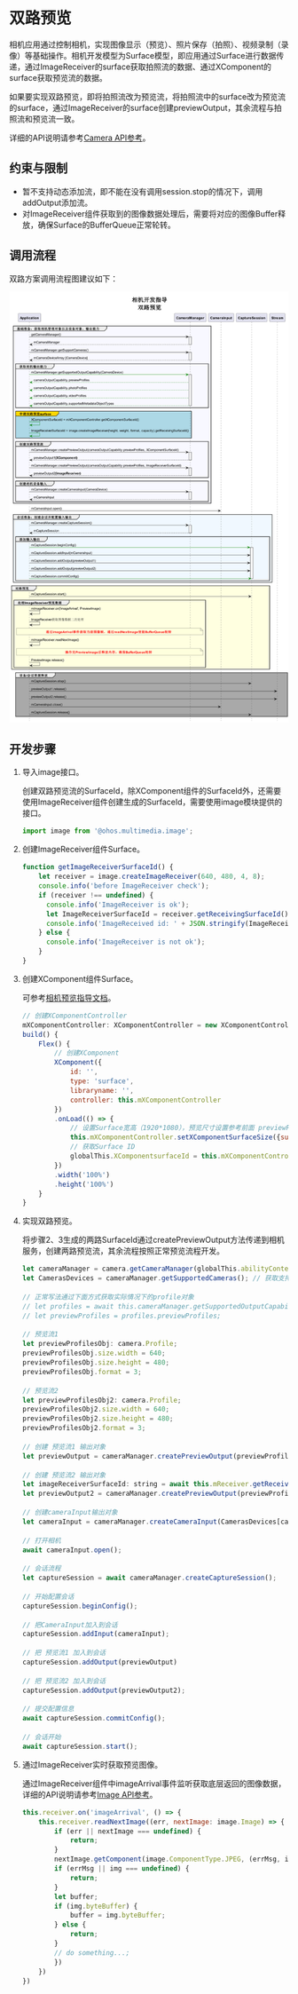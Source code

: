 # 双路预览

相机应用通过控制相机，实现图像显示（预览）、照片保存（拍照）、视频录制（录像）等基础操作。相机开发模型为Surface模型，即应用通过Surface进行数据传递，通过ImageReceiver的surface获取拍照流的数据、通过XComponent的surface获取预览流的数据。

如果要实现双路预览，即将拍照流改为预览流，将拍照流中的surface改为预览流的surface，通过ImageReceiver的surface创建previewOutput，其余流程与拍照流和预览流一致。

详细的API说明请参考[Camera API参考](../reference/apis/js-apis-camera.md)。

## 约束与限制

- 暂不支持动态添加流，即不能在没有调用session.stop的情况下，调用addOutput添加流。
- 对ImageReceiver组件获取到的图像数据处理后，需要将对应的图像Buffer释放，确保Surface的BufferQueue正常轮转。

## 调用流程

双路方案调用流程图建议如下：

![dual-preview-streams-instructions](figures/dual-preview-streams-instructions.png)

## 开发步骤

1. 导入image接口。

   创建双路预览流的SurfaceId，除XComponent组件的SurfaceId外，还需要使用ImageReceiver组件创建生成的SurfaceId，需要使用image模块提供的接口。

   ```js
   import image from '@ohos.multimedia.image';
   ```

2. 创建ImageReceiver组件Surface。

   ```js
   function getImageReceiverSurfaceId() {
       let receiver = image.createImageReceiver(640, 480, 4, 8);
       console.info('before ImageReceiver check');
       if (receiver !== undefined) {
         console.info('ImageReceiver is ok');
         let ImageReceiverSurfaceId = receiver.getReceivingSurfaceId();
         console.info('ImageReceived id: ' + JSON.stringify(ImageReceiverSurfaceId));
       } else {
         console.info('ImageReceiver is not ok');
       }
   }
   ```

3. 创建XComponent组件Surface。

   可参考[相机预览指导文档](camera-preview.md)。

   ```js
   // 创建XComponentController 
   mXComponentController: XComponentController = new XComponentController;                   
   build() {
       Flex() {
           // 创建XComponent
           XComponent({                                                                     
               id: '',
               type: 'surface',
               libraryname: '',
               controller: this.mXComponentController
           })
           .onLoad(() => {                                                                  
               // 设置Surface宽高（1920*1080），预览尺寸设置参考前面 previewProfilesArray 获取的当前设备所支持的预览分辨率大小去设置
               this.mXComponentController.setXComponentSurfaceSize({surfaceWidth:1920,surfaceHeight:1080});
               // 获取Surface ID
               globalThis.XComponentsurfaceId = this.mXComponentController.getXComponentSurfaceId();
           })
           .width('100%')                                                                 
           .height('100%')                                                                
       }
   }
   ```

4. 实现双路预览。

   将步骤2、3生成的两路SurfaceId通过createPreviewOutput方法传递到相机服务，创建两路预览流，其余流程按照正常预览流程开发。

   ```js
   let cameraManager = camera.getCameraManager(globalThis.abilityContext);
   let CamerasDevices = cameraManager.getSupportedCameras(); // 获取支持的相机设备对象

   // 正常写法通过下面方式获取实际情况下的profile对象
   // let profiles = await this.cameraManager.getSupportedOutputCapability(CamerasDevices[cameraDeviceIndex]); // 获取对应相机设备profiles
   // let previewProfiles = profiles.previewProfiles;

   // 预览流1
   let previewProfilesObj: camera.Profile;
   previewProfilesObj.size.width = 640;
   previewProfilesObj.size.height = 480;
   previewProfilesObj.format = 3;

   // 预览流2
   let previewProfilesObj2: camera.Profile;
   previewProfilesObj2.size.width = 640;
   previewProfilesObj2.size.height = 480;
   previewProfilesObj2.format = 3;

   // 创建 预览流1 输出对象
   let previewOutput = cameraManager.createPreviewOutput(previewProfilesObj, XComponentsurfaceId);

   // 创建 预览流2 输出对象
   let imageReceiverSurfaceId: string = await this.mReceiver.getReceivingSurfaceId();
   let previewOutput2 = cameraManager.createPreviewOutput(previewProfilesObj2, imageReceiverSurfaceId);

   // 创建cameraInput输出对象
   let cameraInput = cameraManager.createCameraInput(CamerasDevices[cameraDeviceIndex]);

   // 打开相机
   await cameraInput.open();

   // 会话流程
   let captureSession = await cameraManager.createCaptureSession();

   // 开始配置会话
   captureSession.beginConfig();

   // 把CameraInput加入到会话
   captureSession.addInput(cameraInput);

   // 把 预览流1 加入到会话
   captureSession.addOutput(previewOutput)

   // 把 预览流2 加入到会话
   captureSession.addOutput(previewOutput2);

   // 提交配置信息
   await captureSession.commitConfig();

   // 会话开始
   await captureSession.start();
   ```

5. 通过ImageReceiver实时获取预览图像。

   通过ImageReceiver组件中imageArrival事件监听获取底层返回的图像数据，详细的API说明请参考[Image API参考](../reference/apis/js-apis-image.md)。

   ```js
   this.receiver.on('imageArrival', () => {
       this.receiver.readNextImage((err, nextImage: image.Image) => {
           if (err || nextImage === undefined) {
               return;
           }
           nextImage.getComponent(image.ComponentType.JPEG, (errMsg, img) => {
           if (errMsg || img === undefined) {
               return;
           }
           let buffer;
           if (img.byteBuffer) {
               buffer = img.byteBuffer;
           } else {
               return;
           }
           // do something...;
           })
       })
   })
   ```
